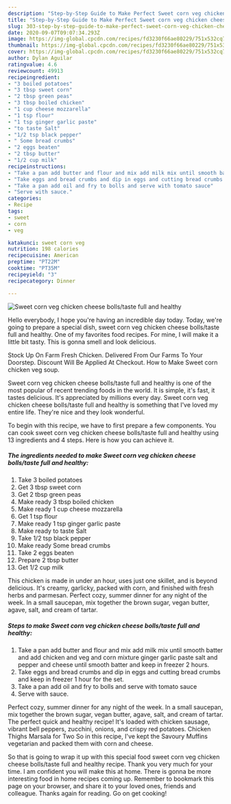 ```yaml
---
description: "Step-by-Step Guide to Make Perfect Sweet corn veg chicken cheese bolls/taste full and healthy"
title: "Step-by-Step Guide to Make Perfect Sweet corn veg chicken cheese bolls/taste full and healthy"
slug: 303-step-by-step-guide-to-make-perfect-sweet-corn-veg-chicken-cheese-bolls-taste-full-and-healthy
date: 2020-09-07T09:07:34.293Z
image: https://img-global.cpcdn.com/recipes/fd3230f66ae80229/751x532cq70/sweet-corn-veg-chicken-cheese-bollstaste-full-and-healthy-recipe-main-photo.jpg
thumbnail: https://img-global.cpcdn.com/recipes/fd3230f66ae80229/751x532cq70/sweet-corn-veg-chicken-cheese-bollstaste-full-and-healthy-recipe-main-photo.jpg
cover: https://img-global.cpcdn.com/recipes/fd3230f66ae80229/751x532cq70/sweet-corn-veg-chicken-cheese-bollstaste-full-and-healthy-recipe-main-photo.jpg
author: Dylan Aguilar
ratingvalue: 4.6
reviewcount: 49913
recipeingredient:
- "3 boiled potatoes"
- "3 tbsp sweet corn"
- "2 tbsp green peas"
- "3 tbsp boiled chicken"
- "1 cup cheese mozzarella"
- "1 tsp flour"
- "1 tsp ginger garlic paste"
- "to taste Salt"
- "1/2 tsp black pepper"
- " Some bread crumbs"
- "2 eggs beaten"
- "2 tbsp butter"
- "1/2 cup milk"
recipeinstructions:
- "Take a pan add butter and flour and mix add milk mix until smooth batter and add chicken and veg and corn mixture ginger garlic paste salt and pepper and cheese until smooth batter and keep in freezer 2 hours."
- "Take eggs and bread crumbs and dip in eggs and cutting bread crumbs and keep in freezer 1 hour for the set."
- "Take a pan add oil and fry to bolls and serve with tomato sauce"
- "Serve with sauce."
categories:
- Recipe
tags:
- sweet
- corn
- veg

katakunci: sweet corn veg 
nutrition: 198 calories
recipecuisine: American
preptime: "PT22M"
cooktime: "PT35M"
recipeyield: "3"
recipecategory: Dinner

---
```



![Sweet corn veg chicken cheese bolls/taste full and healthy](https://img-global.cpcdn.com/recipes/fd3230f66ae80229/751x532cq70/sweet-corn-veg-chicken-cheese-bollstaste-full-and-healthy-recipe-main-photo.jpg)

Hello everybody, I hope you're having an incredible day today. Today, we're going to prepare a special dish, sweet corn veg chicken cheese bolls/taste full and healthy. One of my favorites food recipes. For mine, I will make it a little bit tasty. This is gonna smell and look delicious.

Stock Up On Farm Fresh Chicken. Delivered From Our Farms To Your Doorstep. Discount Will Be Applied At Checkout. How to Make Sweet corn chicken veg soup.

Sweet corn veg chicken cheese bolls/taste full and healthy is one of the most popular of recent trending foods in the world. It is simple, it's fast, it tastes delicious. It's appreciated by millions every day. Sweet corn veg chicken cheese bolls/taste full and healthy is something that I've loved my entire life. They're nice and they look wonderful.


To begin with this recipe, we have to first prepare a few components. You can cook sweet corn veg chicken cheese bolls/taste full and healthy using 13 ingredients and 4 steps. Here is how you can achieve it.

<!--inarticleads1-->

##### The ingredients needed to make Sweet corn veg chicken cheese bolls/taste full and healthy:

1. Take 3 boiled potatoes
1. Get 3 tbsp sweet corn
1. Get 2 tbsp green peas
1. Make ready 3 tbsp boiled chicken
1. Make ready 1 cup cheese mozzarella
1. Get 1 tsp flour
1. Make ready 1 tsp ginger garlic paste
1. Make ready to taste Salt
1. Take 1/2 tsp black pepper
1. Make ready  Some bread crumbs
1. Take 2 eggs beaten
1. Prepare 2 tbsp butter
1. Get 1/2 cup milk


This chicken is made in under an hour, uses just one skillet, and is beyond delicious. It&#39;s creamy, garlicky, packed with corn, and finished with fresh herbs and parmesan. Perfect cozy, summer dinner for any night of the week. In a small saucepan, mix together the brown sugar, vegan butter, agave, salt, and cream of tartar. 

<!--inarticleads2-->

##### Steps to make Sweet corn veg chicken cheese bolls/taste full and healthy:

1. Take a pan add butter and flour and mix add milk mix until smooth batter and add chicken and veg and corn mixture ginger garlic paste salt and pepper and cheese until smooth batter and keep in freezer 2 hours.
1. Take eggs and bread crumbs and dip in eggs and cutting bread crumbs and keep in freezer 1 hour for the set.
1. Take a pan add oil and fry to bolls and serve with tomato sauce
1. Serve with sauce.


Perfect cozy, summer dinner for any night of the week. In a small saucepan, mix together the brown sugar, vegan butter, agave, salt, and cream of tartar. The perfect quick and healthy recipe! It&#39;s loaded with chicken sausage, vibrant bell peppers, zucchini, onions, and crispy red potatoes. Chicken Thighs Marsala for Two So in this recipe, I&#39;ve kept the Savoury Muffins vegetarian and packed them with corn and cheese. 

So that is going to wrap it up with this special food sweet corn veg chicken cheese bolls/taste full and healthy recipe. Thank you very much for your time. I am confident you will make this at home. There is gonna be more interesting food in home recipes coming up. Remember to bookmark this page on your browser, and share it to your loved ones, friends and colleague. Thanks again for reading. Go on get cooking!
